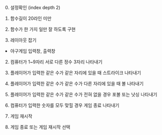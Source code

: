 
0. 설정확인 (index depth 2)
0. 함수길이 20라인 미만
0. 함수가 한 가지 일만 잘 하도록 구현

1. 레이아웃 잡기
  - 야구게임 입력창, 출력창

2. 컴퓨터가 1~9자리 서로 다른 정수 3자리 나타내기

3. 플레이어가 입력한 같은 수가 같은 자리에 있을 때 스트라이크 나타내기

4. 플레이어가 입력한 같은 수가 같은 수가 다른 자리에 있을 때 볼 나타내기

5. 플레이어가 입력한 같은 수가 같은 수가 전혀 없을 경우 포볼 또는 낫싱 나타내기

6. 컴퓨터가 입력한 숫자를 모두 맞힐 경우 게임 종료 나타내기

7. 게임 재시작 

8. 게임 종료 또는 게임 재시작 선택

